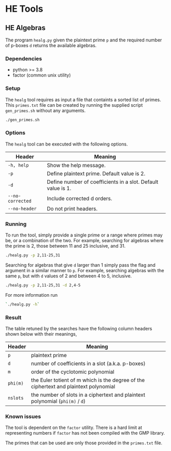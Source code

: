 # HE Tools

## HE Algebras

The program `healg.py` given the plaintext prime `p` and the required number of
p-boxes `d` returns the available algebras.

### Dependencies
- python >= 3.8
- factor (common unix utility)

### Setup

The `healg` tool requires as input a file that containts a sorted list of primes.
This `primes.txt` file can be created by running the supplied script 
`gen_primes.sh` without any arguments.

```bash
./gen_primes.sh
```

### Options

The `healg` tool can be executed with the following options.

Header | Meaning |
| --- | --- |
| `-h, help` | Show the help message. |
| `-p` | Define plaintext prime. Default value is 2. |
| `-d` | Define number of coefficients in a slot. Default value is 1. |
| `--no-corrected` | Include corrected d orders. |
| `--no-header` | Do not print headers. |

### Running

To run the tool, simply provide a single prime or a range where primes may be,
or a combination of the two.  For example, searching for algebras
where the prime is 2, those between 11 and 25 inclusive, and 31.

```bash
./healg.py -p 2,11-25,31
```

Searching for algebras that give `d` larger than 1 simply pass the flag and 
argument in a similar manner to `p`. For example, searching algebras with 
the same `p`, but with `d` values of 2 and between 4 to 5, inclusive.

```bash
./healg.py -p 2,11-25,31 -d 2,4-5
```

For more information run 
```bash
`./healg.py -h`
```

### Result

The table retuned by the searches have the following column headers shown below
with their meanings,

| Header | Meaning |
| --- | --- |
| `p` | plaintext prime |
| `d` | number of coefficients in a slot (a.k.a. p-boxes) |
| `m` | order of the cyclotomic polynomial |
| `phi(m)` | the Euler totient of m which is the degree of the ciphertext and plaintext polynomial |
| `nslots` | the number of slots in a ciphertext and plaintext polynomial (`phi(m)` / `d`) |

### Known issues

The tool is dependent on the `factor` utility. There is a hard limit at
representing numbers if `factor` has not been compiled with the GMP library.

The primes that can be used are only those provided in the `primes.txt` file.
